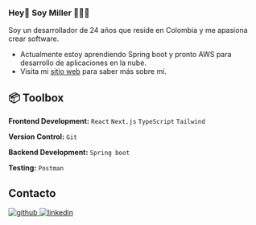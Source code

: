 ### Hey👋 Soy Miller 👨🏻‍💻

Soy un desarrollador de 24 años que reside en Colombia y me apasiona crear software.

- Actualmente estoy aprendiendo Spring boot y pronto AWS para desarrollo de aplicaciones en la nube.
- Visita mi [sitio web](https://portfolio-miller.vercel.app/) para saber más sobre mí.

## 📦 Toolbox

**Frontend Development:** `React` `Next.js` `TypeScript` `Tailwind`
 
**Version Control:** `Git`

**Backend Development:** `Spring boot`

**Testing:** `Postman`

## Contacto 

<a href="https://github.com/MillerMosquera" target="_blank">
<img src=https://img.shields.io/badge/github-%2324292e.svg?&style=for-the-badge&logo=github&logoColor=white alt=github style="margin-bottom: 5px;" />
</a>
<a href="https://www.linkedin.com/in/millermosquera/" target="_blank">
<img src=https://img.shields.io/badge/linkedin-%231E77B5.svg?&style=for-the-badge&logo=linkedin&logoColor=white alt=linkedin style="margin-bottom: 5px;" />
</a>
